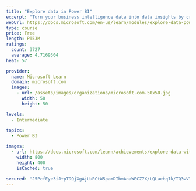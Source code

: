 ```yaml
---
title: "Explore data in Power BI"
excerpt: "Turn your business intelligence data into data insights by creating and configuring Power BI dashboards."
webUrl: https://docs.microsoft.com/en-us/learn/modules/explore-data-power-bi/
type: course
price: Free
length: PT53M
ratings:
  count: 3727
  average: 4.7169304
heat: 57

provider:
  name: Microsoft Learn
  domain: microsoft.com
  images:
    - url: /assets/images/organizations/microsoft.com-50x50.jpg
      width: 50
      height: 50

levels:
  - Intermediate

topics:
  - Power BI

images:
  - url: https://docs.microsoft.com/learn/achievements/explore-data-with-power-bi-desktop-social.png
    width: 800
    height: 400
    isCached: true

secured: "J5PcfEye3iJ+pT9QjXgAjUuRCtW5pamDIbmAnaWECZ7X/LQLaebqIk/TQ3wVY//ztZ4T7kg6iSm6PZcHqq1xY4xsgbeJ96+6SgIAB7WLns47uREcftzczQJX5n6nxWxJG55aBVxHSINIFcklqUDyLv2l+izwjgTRel7euyMlQZ90AQHdfBK6j6GlUN78LGfp9dTOcM7j6Hs+9zMAhDFeGV/XDUf9RwnvNJeH8j2VXWVVb3eU56FBxjF0fzXwmF38JET+KQoNuQC6ziNU6HKsn2aN78PdxCVVssrc5LmtoS9dxOYd/iO0BNQt21Jo76t+D9GmyPwUA+b31/tQTR/OJavO+hkUgngkB5pKeKcSg1i/66LWzKVJXzKAxW3G7wDQm/rH7e1OyyCK/b7TDz5SAd5uglvCenVRVBUhkgUkR9o=;pTv6NDHu9eBqsGt+QefNlw=="
---
```


